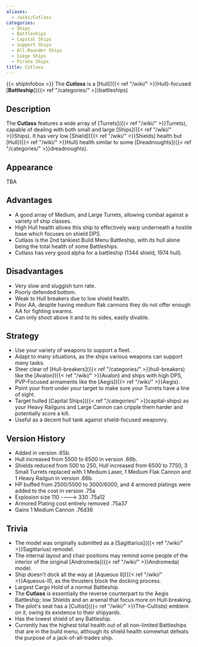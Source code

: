 ```yaml
---
aliases:
  - /wiki/Cutlass
categories:
  - Ships
  - Battleships
  - Capital Ships
  - Support Ships
  - All-Rounder Ships
  - Siege Ships
  - Pirate Ships
title: Cutlass
---
```


{{< shipInfobox >}} The **_Cutlass_** is a [Hull]({{< ref "/wiki/" >}}Hull)-focused [**Battleship**]({{< ref "/categories/" >}}battleships)

## Description

The **Cutlass** features a wide array of [Turrets]({{< ref "/wiki/" >}}Turrets), capable of dealing with both small and large [Ships]({{< ref "/wiki/" >}}Ships). It has very low [Shield]({{< ref "/wiki/" >}}Shields) health but [Hull]({{< ref "/wiki/" >}}Hull) health similar to some [Dreadnoughts]({{< ref "/categories/" >}}dreadnoughts).

## Appearance

TBA

## Advantages

- A good array of Medium, and Large Turrets, allowing combat against a variety of ship classes.
- High Hull health allows this ship to effectively warp underneath a hostile base which focuses on shield DPS.
- Cutlass is the 2nd tankiest Build Menu Battleship, with its hull alone being the total health of some Battleships.
- Cutlass has very good alpha for a battleship (1344 shield, 1974 hull).

## Disadvantages

- Very slow and sluggish turn rate.
- Poorly defended bottom.
- Weak to Hull breakers due to low shield health.
- Poor AA, despite having medium flak cannons they do not offer enough AA for fighting swarms.
- Can only shoot above it and to its sides, easily divable.

## Strategy

- Use your variety of weapons to support a fleet.
- Adapt to many situations, as the ships various weapons can support many tasks.
- Steer clear of [Hull-breakers]({{< ref "/categories/" >}}hull-breakers) like the [Avalon]({{< ref "/wiki/" >}}Avalon) and ships with high DPS, PVP-Focused armaments like the [Aegis]({{< ref "/wiki/" >}}Aegis).
- Point your front under your target to make sure your Turrets have a line of sight.
- Target hulled [Capital Ships]({{< ref "/categories/" >}}capital-ships) as your Heavy Railguns and Large Cannon can cripple them harder and potentially score a kill.
- Useful as a decent hull tank against shield-focused weaponry.

## Version History

- Added in version .65b.
- Hull increased from 5500 to 6500 in version .66b.
- Shields reduced from 500 to 250, Hull increased from 6500 to 7750, 3 Small Turrets replaced with 1 Medium Laser, 1 Medium Flak Cannon and 1 Heavy Railgun in version .66b.
- HP buffed from 2500/5500 to 3000/6000, and 4 armored platings were added to the cost in version .75a
- Explosion size 110 ----> 330 .75a12
- Armored Plating cost entirely removed .75a37
- Gains 1 Medium Cannon .76d36

## Trivia

- The model was originally submitted as a [Sagittarius]({{< ref "/wiki/" >}}Sagittarius) remodel.
- The internal layout and chair positions may remind some people of the interior of the original [Andromeda]({{< ref "/wiki/" >}}Andromeda) model.
- Ship doesn't dock all the way at [Aqueous II]({{< ref "/wiki/" >}}Aqueous-II), as the thrusters block the docking process.
- Largest Cargo Hold of a normal Battleship.
- The **Cutlass** is essentially the reverse counterpart to the Aegis Battleship; low Shields and an arsenal that focus more on Hull-breaking.
- The pilot's seat has a [Cultist]({{< ref "/wiki/" >}}The-Cultists) emblem on it, owing its existence to their shipyards.
- Has the lowest shield of any Battleship.
- Currently has the highest total health out of all non-limited Battleships that are in the build menu, although its shield health somewhat defeats the purpose of a jack-of-all-trades ship.
